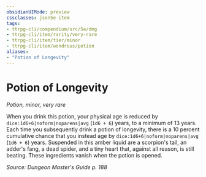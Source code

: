 ```yaml
---
obsidianUIMode: preview
cssclasses: json5e-item
tags:
- ttrpg-cli/compendium/src/5e/dmg
- ttrpg-cli/item/rarity/very-rare
- ttrpg-cli/item/tier/minor
- ttrpg-cli/item/wondrous/potion
aliases: 
- "Potion of Longevity"
---
```

# Potion of Longevity
*Potion, minor, very rare*  



When you drink this potion, your physical age is reduced by `dice:1d6+6|noform|noparens|avg` (`1d6 + 6`) years, to a minimum of 13 years. Each time you subsequently drink a potion of longevity, there is a 10 percent cumulative chance that you instead age by `dice:1d6+6|noform|noparens|avg` (`1d6 + 6`) years. Suspended in this amber liquid are a scorpion's tail, an adder's fang, a dead spider, and a tiny heart that, against all reason, is still beating. These ingredients vanish when the potion is opened.

*Source: Dungeon Master's Guide p. 188*